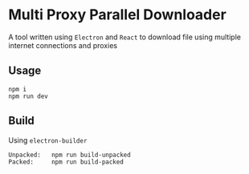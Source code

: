 # Multi Proxy Parallel Downloader

A tool written using `Electron` and `React` to download file using multiple internet connections and proxies

## Usage
```
npm i
npm run dev
```

## Build
Using `electron-builder`
```
Unpacked:   npm run build-unpacked
Packed:     npm run build-packed
```